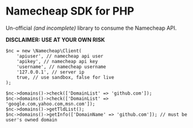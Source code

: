 # Namecheap SDK for PHP

Un-official *(and incomplete)* library to consume the Namecheap API.

**DISCLAIMER: USE AT YOUR OWN RISK**

```
$nc = new \Namecheap\Client(
    'apiuser', // namecheap api user
    'apikey', // namecheap api key
    'username', // namecheap username
    '127.0.0.1', // server ip
    true, // use sandbox, false for live
);

$nc->domains()->check(['DomainList' => 'github.com']);
$nc->domains()->check(['DomainList' => 'google.com,yahoo.com,msn.com']);
$nc->domains()->getTldList();
$nc->domains()->getInfo(['DomainName' => 'github.com']); // must be user's owned domain
```
